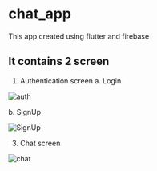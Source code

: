 # chat_app

This app created using flutter and firebase

## It contains 2 screen 

1. Authentication screen
a. Login

![auth](https://user-images.githubusercontent.com/56017399/112260565-356af480-8c7b-11eb-9001-d6b78623b98c.jpg)

b. SignUp

![SignUp](https://user-images.githubusercontent.com/56017399/112260998-030dc700-8c7c-11eb-869a-4495a4f3a21a.jpg)

3. Chat screen

![chat](https://user-images.githubusercontent.com/56017399/112392086-eb7d1f80-8d09-11eb-8684-d3bb32a88c9a.jpg)